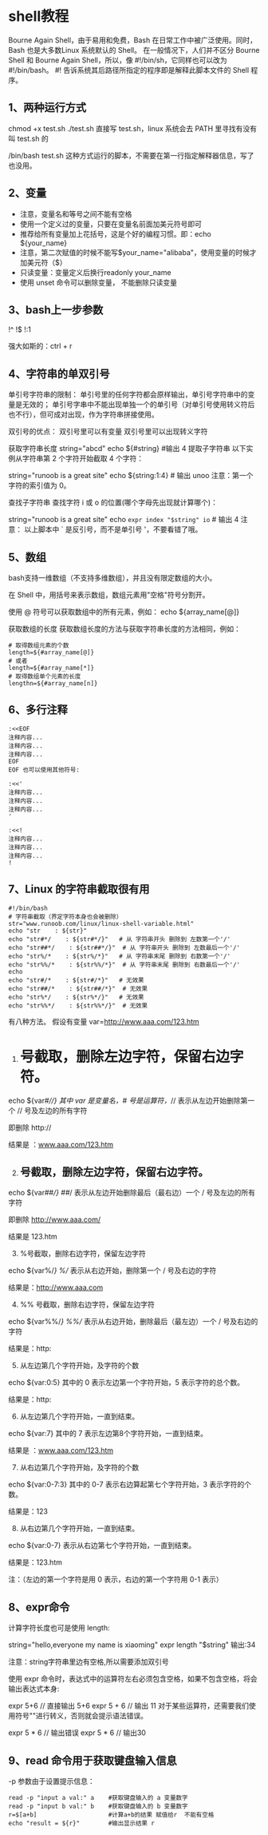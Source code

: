 # shell教程
Bourne Again Shell，由于易用和免费，Bash 在日常工作中被广泛使用。同时，Bash 也是大多数Linux 系统默认的 Shell。
在一般情况下，人们并不区分 Bourne Shell 和 Bourne Again Shell，所以，像 #!/bin/sh，它同样也可以改为 #!/bin/bash。
#! 告诉系统其后路径所指定的程序即是解释此脚本文件的 Shell 程序。

## 1、两种运行方式
chmod +x test.sh
./test.sh
直接写 test.sh，linux 系统会去 PATH 里寻找有没有叫 test.sh 的

/bin/bash test.sh
这种方式运行的脚本，不需要在第一行指定解释器信息，写了也没用。

## 2、变量
- 注意，变量名和等号之间不能有空格
- 使用一个定义过的变量，只要在变量名前面加美元符号即可
- 推荐给所有变量加上花括号，这是个好的编程习惯。即：echo ${your_name}
- 注意，第二次赋值的时候不能写$your_name="alibaba"，使用变量的时候才加美元符（$）
- 只读变量：变量定义后换行readonly your_name
- 使用 unset 命令可以删除变量， 不能删除只读变量

## 3、bash上一步参数
!^
!$
!:1

强大如斯的：ctrl + r

## 4、字符串的单双引号
单引号字符串的限制：
单引号里的任何字符都会原样输出，单引号字符串中的变量是无效的；
单引号字串中不能出现单独一个的单引号（对单引号使用转义符后也不行），但可成对出现，作为字符串拼接使用。

双引号的优点：
双引号里可以有变量
双引号里可以出现转义字符


获取字符串长度
string="abcd"
echo ${#string} #输出 4
提取子字符串
以下实例从字符串第 2 个字符开始截取 4 个字符：

string="runoob is a great site"
echo ${string:1:4} # 输出 unoo
注意：第一个字符的索引值为 0。

查找子字符串
查找字符 i 或 o 的位置(哪个字母先出现就计算哪个)：

string="runoob is a great site"
echo `expr index "$string" io`  # 输出 4
注意： 以上脚本中 ` 是反引号，而不是单引号 '，不要看错了哦。

## 5、数组
bash支持一维数组（不支持多维数组），并且没有限定数组的大小。

在 Shell 中，用括号来表示数组，数组元素用"空格"符号分割开。

使用 @ 符号可以获取数组中的所有元素，例如：
echo ${array_name[@]}


获取数组的长度
获取数组长度的方法与获取字符串长度的方法相同，例如：
```
# 取得数组元素的个数
length=${#array_name[@]}
# 或者
length=${#array_name[*]}
# 取得数组单个元素的长度
lengthn=${#array_name[n]}
```

## 6、多行注释
```
:<<EOF
注释内容...
注释内容...
注释内容...
EOF
EOF 也可以使用其他符号:

:<<'
注释内容...
注释内容...
注释内容...
'

:<<!
注释内容...
注释内容...
注释内容...
!
```

## 7、Linux 的字符串截取很有用
```
#!/bin/bash
# 字符串截取（界定字符本身也会被删除）
str="www.runoob.com/linux/linux-shell-variable.html"
echo "str    : ${str}"
echo "str#*/    : ${str#*/}"   # 从 字符串开头 删除到 左数第一个'/'
echo "str##*/    : ${str##*/}"  # 从 字符串开头 删除到 左数最后一个'/'
echo "str%/*    : ${str%/*}"   # 从 字符串末尾 删除到 右数第一个'/'
echo "str%%/*    : ${str%%/*}"  # 从 字符串末尾 删除到 右数最后一个'/'
echo
echo "str#/*    : ${str#/*}"   # 无效果
echo "str##/*    : ${str##/*}"  # 无效果
echo "str%*/    : ${str%*/}"   # 无效果
echo "str%%*/    : ${str%%*/}"  # 无效果
```

有八种方法。
假设有变量 var=http://www.aaa.com/123.htm

1. # 号截取，删除左边字符，保留右边字符。

echo ${var#*//}
其中 var 是变量名，# 号是运算符，*// 表示从左边开始删除第一个 // 号及左边的所有字符

即删除 http://

结果是 ：www.aaa.com/123.htm

2. ## 号截取，删除左边字符，保留右边字符。

echo ${var##*/}
##*/ 表示从左边开始删除最后（最右边）一个 / 号及左边的所有字符

即删除 http://www.aaa.com/

结果是 123.htm

3. %号截取，删除右边字符，保留左边字符

echo ${var%/*}
%/* 表示从右边开始，删除第一个 / 号及右边的字符

结果是：http://www.aaa.com

4. %% 号截取，删除右边字符，保留左边字符

echo ${var%%/*}
%%/* 表示从右边开始，删除最后（最左边）一个 / 号及右边的字符

结果是：http:

5. 从左边第几个字符开始，及字符的个数

echo ${var:0:5}
其中的 0 表示左边第一个字符开始，5 表示字符的总个数。

结果是：http:

6. 从左边第几个字符开始，一直到结束。

echo ${var:7}
其中的 7 表示左边第8个字符开始，一直到结束。

结果是 ：www.aaa.com/123.htm

7. 从右边第几个字符开始，及字符的个数

echo ${var:0-7:3}
其中的 0-7 表示右边算起第七个字符开始，3 表示字符的个数。

结果是：123

8. 从右边第几个字符开始，一直到结束。

echo ${var:0-7}
表示从右边第七个字符开始，一直到结束。

结果是：123.htm

注：（左边的第一个字符是用 0 表示，右边的第一个字符用 0-1 表示）


## 8、expr命令
计算字符长度也可是使用 length:

string="hello,everyone my name is xiaoming"
expr length "$string"
输出:34

注意：string字符串里边有空格,所以需要添加双引号

使用 expr 命令时，表达式中的运算符左右必须包含空格，如果不包含空格，将会输出表达式本身:

expr 5+6    // 直接输出 5+6
expr 5 + 6       // 输出 11
对于某些运算符，还需要我们使用符号"\"进行转义，否则就会提示语法错误。

expr 5 * 6       // 输出错误
expr 5 \* 6      // 输出30

## 9、read 命令用于获取键盘输入信息
-p 参数由于设置提示信息：

```
read -p "input a val:" a    #获取键盘输入的 a 变量数字
read -p "input b val:" b    #获取键盘输入的 b 变量数字
r=$[a+b]                    #计算a+b的结果 赋值给r  不能有空格
echo "result = ${r}"        #输出显示结果 r
```


















